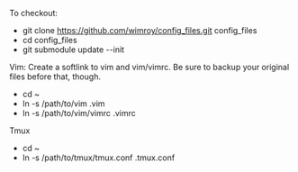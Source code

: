 To checkout:
- git clone https://github.com/wimroy/config_files.git config_files
- cd config_files
- git submodule update --init


Vim:
Create a softlink to vim and vim/vimrc. Be sure to backup your original files before that, though.
- cd ~
- ln -s /path/to/vim    .vim
- ln -s /path/to/vim/vimrc    .vimrc


Tmux
- cd ~
- ln -s /path/to/tmux/tmux.conf    .tmux.conf



